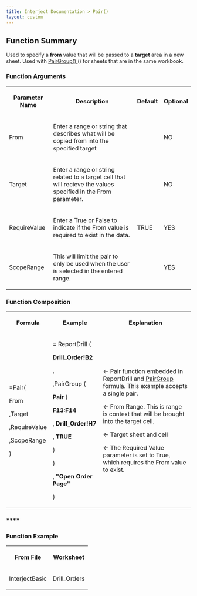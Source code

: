 ```yaml
---
title: Interject Documentation > Pair()
layout: custom
---
```

##  Function Summary 

Used to specify a **from** value that will be passed to a **target** area in a new sheet. Used with [ PairGroup() ](/wIndex/81756186.html) () for sheets that are in the same workbook. 

###  Function Arguments   
  
<table>  
<tr>  
<th>

Parameter Name 
</th>  
<th>

Description 
</th>  
<th>

Default 
</th>  
<th>

Optional 
</th> </tr>  
<tr>  
<td>



From 


</td>  
<td>

Enter a range or string that describes what will be copied from into the specified target 
</td>  
<td>

  

</td>  
<td>



NO 


</td> </tr>  
<tr>  
<td>

Target 
</td>  
<td>

Enter a range or string related to a target cell that will recieve the values specified in the From parameter. 
</td>  
<td>

  

</td>  
<td>

NO 
</td> </tr>  
<tr>  
<td>

RequireValue  
</td>  
<td>

Enter a True or False to indicate if the From value is required to exist in the data. 
</td>  
<td>

TRUE 
</td>  
<td>

YES 
</td> </tr>  
<tr>  
<td>

ScopeRange 
</td>  
<td>

This will limit the pair to only be used when the user is selected in the entered range. 
</td>  
<td>

  

</td>  
<td>

YES 
</td> </tr> </table>

  


###  Function Composition   
  
<table>  
<tr>  
<th>



Formula 


</th>  
<th>



Example 


</th>  
<th>



Explanation 


</th> </tr>  
<tr>  
<td>



=Pair( 

From 

,Target 

,RequireValue 

,ScopeRange 

) 


</td>  
<td>



=  ReportDrill  ( 

**Drill_Order!B2**

, 

,PairGroup  ( 

**Pair** ( 

**F13:F14**

,  **Drill_Order!H7**

,  **TRUE**

) 

) 

,  **"Open Order Page"**

) 


</td>  
<td>



  


  


  


  


← Pair function embedded in ReportDrill and [ PairGroup ](/wIndex/81756186.html) formula. This example accepts a single pair. 

← From Range. This is range is context that will be brought into the target cell. 

← Target sheet and cell 

← The Required Value parameter is set to True, which requires the From value to exist. 


</td> </tr> </table>

###  ****

###  Function Example   
  
<table>  
<tr>  
<th>

From File 
</th>  
<th>

Worksheet 
</th> </tr>  
<tr>  
<td>

InterjectBasic 
</td>  
<td>

Drill_Orders 
</td> </tr> </table>
